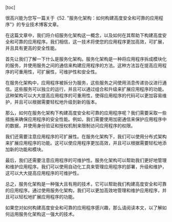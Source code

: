 
[toc]                    
                
                
很高兴能为您写一篇关于《52. "服务化架构：如何构建高度安全和可靠的应用程序"》的专业技术博客文章。

在这篇文章中，我们将介绍服务化架构这一概念，以及如何在其帮助下构建高度安全和可靠的应用程序。我们相信，这一技术将使您的应用程序更加高效，可扩展，并且具有更高的安全性能。

首先让我们了解一下什么是服务化架构。服务化架构是一种将应用程序拆成模块化的服务，并使用服务之间的通信来构建应用程序的方法。这种方法旨在提高应用程序的可重用性，可扩展性，可维护性和安全性。

在服务化架构中，应用程序被拆分为服务，这些服务之间使用消息传递协议进行通信。这些服务可以独立的运行，并且可以通过组合和升级来扩展应用程序的功能。这种架构可以大大提高应用程序的可重用性，使得应用程序的代码可以更加容易维护，并且可以根据需要轻松地升级到新的版本。

那么，如何在服务化架构下构建高度安全和可靠的应用程序呢？我们需要采取一些措施来确保应用程序的安全性能。例如，我们需要使用加密通信来保护应用程序中的数据，并使用身份验证和授权机制来限制访问应用程序的权限。

我们还需要注意应用程序的可扩展性。在服务化架构下，我们可以使用分布式架构来扩展应用程序的功能。这可以使应用程序更加高效，并且可以根据需要轻松地添加新的功能和模块。

最后，我们还需要注意应用程序的可维护性。服务化架构可以帮助我们更好地管理和维护应用程序。我们可以使用自动化工具来管理应用程序的部署，升级和维护，这可以大大提高应用程序的可维护性。

总之，服务化架构是一种强大且有用的技术，它可以帮助我们构建高度安全和可靠的应用程序。通过使用服务化架构，我们可以更加高效地管理和维护应用程序，并且可以轻松地扩展应用程序的功能。

如果您对如何构建高度安全和可靠的应用程序感兴趣，那么请阅读本文，以了解如何运用服务化架构这一强大的技术。

